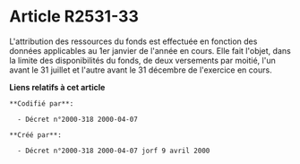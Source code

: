 # Article R2531-33

L'attribution des ressources du fonds est effectuée en fonction des données applicables au 1er janvier de l'année en cours.
Elle fait l'objet, dans la limite des disponibilités du fonds, de deux versements par moitié, l'un avant le 31 juillet et
l'autre avant le 31 décembre de l'exercice en cours.

**Liens relatifs à cet article**

	**Codifié par**:

	  - Décret n°2000-318 2000-04-07

	**Créé par**:

	  - Décret n°2000-318 2000-04-07 jorf 9 avril 2000
